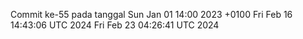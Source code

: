 Commit ke-55 pada tanggal Sun Jan 01 14:00 2023 +0100
Fri Feb 16 14:43:06 UTC 2024
Fri Feb 23 04:26:41 UTC 2024
